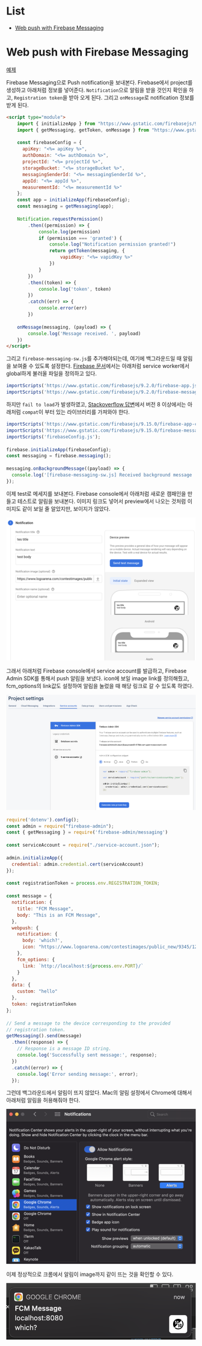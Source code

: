 # List <!-- omit in toc -->
- [Web push with Firebase Messaging](#web-push-with-firebase-messaging)

# Web push with Firebase Messaging

[예제](https://github.com/jayground8/study-example/tree/main/example-web-push)

Firebase Messaging으로 Push notification을 보내본다. Firebase에서 project를 생성하고 아래처럼 정보를 넣어준다. `Notification`으로 알림을 받을 것인지 확인을 하고, `Registration token`을 받아 오게 된다. 그리고 `onMessage`로 notification 정보를 받게 된다.

```html
<script type="module">
    import { initializeApp } from "https://www.gstatic.com/firebasejs/9.15.0/firebase-app.js";
    import { getMessaging, getToken, onMessage } from "https://www.gstatic.com/firebasejs/9.15.0/firebase-messaging.js";

    const firebaseConfig = {
      apiKey: "<%= apiKey %>",
      authDomain: "<%= authDomain %>",
      projectId: "<%= projectId %>",
      storageBucket: "<%= storageBucket %>",
      messagingSenderId: "<%= messagingSenderId %>",
      appId: "<%= appId %>",
      measurementId: "<%= measurementId %>"
    };
    const app = initializeApp(firebaseConfig);
    const messaging = getMessaging(app);

    Notification.requestPermission()
        .then((permission) => {
            console.log(permission)
            if (permission === 'granted') {
                console.log("Notification permission granted!")
                return getToken(messaging, { 
                    vapidKey: "<%= vapidKey %>" 
                })
            }
        })
        .then((token) => {
            console.log('token', token)
        })
        .catch((err) => {
            console.error(err)
        })

    onMessage(messaging, (payload) => {
        console.log('Message received. ', payload)
    })
</script>
```

그리고 `firebase-messaging-sw.js`를 추가해야되는데, 여기에 백그라운드일 때 알림을 보여줄 수 있도록 설정한다. [Firebase 문서](https://firebase.google.com/docs/cloud-messaging/js/receive#handle_messages_when_your_web_app_is_in_the_foreground)에서는 아래처럼 service worker에서 global하게 불러올 파일을 정의하고 있다.

```js
importScripts('https://www.gstatic.com/firebasejs/9.2.0/firebase-app.js');
importScripts('https://www.gstatic.com/firebasejs/9.2.0/firebase-messaging.js');
```

하지만 `fail to load`가 발생하였고, [Stackoverflow 답변](https://stackoverflow.com/a/73727007)에서 버전 8 이상에서는 아래처럼 `compat`이 부터 있는 라이브러리를 가져와야 한다.

```js
importScripts('https://www.gstatic.com/firebasejs/9.15.0/firebase-app-compat.js');
importScripts('https://www.gstatic.com/firebasejs/9.15.0/firebase-messaging-compat.js');
importScripts('firebaseConfig.js');

firebase.initializeApp(firebaseConfig);
const messaging = firebase.messaging();

messaging.onBackgroundMessage((payload) => {
  console.log('[firebase-messaging-sw.js] Received background message ', payload);
});
```

이제 test로 메세지를 보내본다. Firebase console에서 아래처럼 새로운 캠패인을 만들고 테스트로 알림을 보내본다. 이미지 링크도 넣어서 preview에서 나오는 것처럼 이미지도 같이 보일 줄 알았지만, 보이지가 않았다.

![send test notification in Firebase console](/images/web/01-firebase-messaging-campagin-send-test.png)

그래서 아래처럼 Firebase console에서 service account를 발급하고, Firebase Admin SDK를 통해서 push 알림을 보냈다. icon에 보일 image link를 정의해줬고, fcm_options의 link값도 설정하여 알림을 눌렀을 때 해당 링크로 갈 수 있도록 하였다.

![create a service account in Firebase console](/images/web/02-firebase-service-account.png)

```js
require('dotenv').config();
const admin = require("firebase-admin");
const { getMessaging } = require('firebase-admin/messaging')

const serviceAccount = require("./service-account.json");

admin.initializeApp({
  credential: admin.credential.cert(serviceAccount)
});

const registrationToken = process.env.REGISTRATION_TOKEN;

const message = {
  notification: {
    title: "FCM Message",
    body: "This is an FCM Message",
  },
  webpush: {
    notification: {
      body: 'which?',
      icon: "https://www.logoarena.com/contestimages/public_new/9345/12536_1544527702_50501.png"
    },
    fcm_options: {
      link: `http://localhost:${process.env.PORT}/`
    }
  },
  data: {
    custom: "hello"
  },
  token: registrationToken
};

// Send a message to the device corresponding to the provided
// registration token.
getMessaging().send(message)
  .then((response) => {
    // Response is a message ID string.
    console.log('Successfully sent message:', response);
  })
  .catch((error) => {
    console.log('Error sending message:', error);
  });
```

그런데 백그라운드에서 알림이 뜨지 않았다. Mac의 알림 설정에서 Chrome에 대해서 아래처럼 알림을 허용해줘야 한다.

![enable notification on Mac](/images/web/03-mac-notification-setting.png)

이제 정상적으로 크롬에서 알림이 image까지 같이 뜨는 것을 확인할 수 있다.

![push notification](/images/web/04-push-notification-on-mac.png)